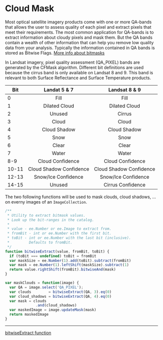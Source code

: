 # Cloud Mask

Most optical satellite imagery products come with one or more QA-bands that allows the user to assess quality of each pixel and extract pixels that meet their requirements. The most common application for QA-bands is to extract information about cloudy pixels and mask them. But the QA bands contain a wealth of other information that can help you remove low quality data from your analysis. Typically the information contained in QA bands is stored as Bitwise Flags. [More info about bitmasks](https://spatialthoughts.com/2021/08/19/qa-bands-bitmasks-gee/)

In Landsat imagery, pixel quality assessment (QA_PIXEL) bands are generated by the CFMask algorithm. Different bit definitions are used because the cirrus band is only available on Landsat 8 and 9. This band is relevant to both Surface Reflectance and Surface Temperature products.


|Bit | Landat 5 & 7 |Landsat 8 & 9 | 
|---------|:----------: |:----------:|
|0 | Fill | Fill |
|1 | Dilated Cloud|Dilated Cloud|
|2|Unused|Cirrus|
|3|Cloud|Cloud|
|4|Cloud Shadow|Cloud Shadow|
|5|Snow|Snow|
|6|Clear|Clear|
|7|Water|Water|
|8-9|Cloud Confidence|Cloud Confidence|
|10-11|Cloud Shadow Confidence|Cloud Shadow Confidence|
|12-13|Snow/Ice Confidence|Snow/Ice Confidence|
|14-15|Unused|Cirrus Confidence| 

The two following functions will be used to mask clouds, cloud shadows, ... on everny images of an `ImageCollection`.

```js
/**
 * Utility to extract bitmask values. 
 * Look up the bit-ranges in the catalog.
 * 
 * value - ee.Number or ee.Image to extract from.
 * fromBit - int or ee.Number with the first bit.
 * toBit - int or ee.Number with the last bit (inclusive). 
 *         Defaults to fromBit.
 */
function bitwiseExtract(value, fromBit, toBit) {
  if (toBit === undefined) toBit = fromBit
  var maskSize = ee.Number(1).add(toBit).subtract(fromBit)
  var mask = ee.Number(1).leftShift(maskSize).subtract(1)
  return value.rightShift(fromBit).bitwiseAnd(mask)
}
```


```js
var maskClouds = function(image) {
  var QA = image.select('QA_PIXEL');
  var clouds        = bitwiseExtract(QA, 3).eq(0)
  var cloud_shadows = bitwiseExtract(QA, 4).eq(0)
  var mask = clouds
              .and(cloud_shadows)
  var maskedImage = image.updateMask(mask)
  return maskedImage
}
```


---

[bitwiseExtract function](https://gis.stackexchange.com/questions/349371/creating-cloud-free-images-out-of-a-mod09a1-modis-image-in-gee/349401#349401)